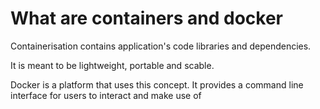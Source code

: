# What are containers and docker


Containerisation contains application's code libraries and dependencies.

It is meant to be lightweight, portable and scable.

Docker is a platform that uses this concept. It provides a command line interface for users to interact and make use of